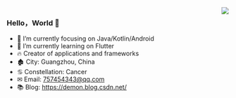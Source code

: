 <img align="right" src="https://github-readme-stats.vercel.app/api?username=iDeMonnnnnn&show_icons=true&icon_color=#0878FE&text_color=718096&bg_color=ffffff&hide_title=true" />

### Hello，World 👋

- 📙 I’m currently focusing on Java/Kotlin/Android
- 📕 I’m currently learning on Flutter
- 🔥 Creator of applications and frameworks
- 🏚 City: Guangzhou, China
- ♋ Constellation: Cancer
- ✉ Email: 757454343@qq.com
- 📚 Blog: <https://demon.blog.csdn.net/>

<!--
**iDeMonnnnnn/iDeMonnnnnn** is a ✨ _special_ ✨ repository because its `README.md` (this file) appears on your GitHub profile.

Here are some ideas to get you started:

- 🔭 I’m currently working on ...
- 🌱 I’m currently learning ...
- 👯 I’m looking to collaborate on ...
- 🤔 I’m looking for help with ...
- 💬 Ask me about ...
- 📫 How to reach me: ...
- 😄 Pronouns: ...
- ⚡ Fun fact: ...
-->


